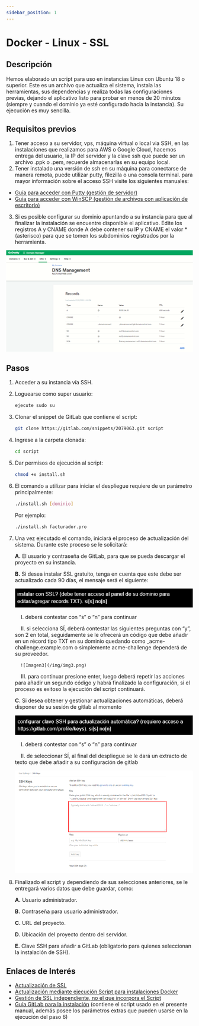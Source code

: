 ```yaml
---
sidebar_position: 1
---
```



# Docker - Linux - SSL


## Descripción

Hemos elaborado un script para uso en instancias Linux con Ubuntu 18 o superior. Este es un archivo que actualiza el sistema, instala las herramientas, sus dependencias y realiza todas las configuraciones previas, dejando el aplicativo listo para probar en menos de 20 minutos (siempre y cuando el dominio ya esté configurado hacia la instancia). Su ejecución es muy sencilla.

## Requisitos previos

1. Tener acceso a su servidor, vps, máquina virtual o local via SSH, en las instalaciones que realizamos para AWS o Google Cloud, hacemos entrega del usuario, la IP del servidor y la clave ssh que puede ser un archivo .ppk o .pem, recuerde almacenarlas en su equipo local.
2. Tener instalado una versión de ssh en su máquina para conectarse de manera remota, puede utilizar putty, filezilla o una consola terminal. para mayor información sobre el acceso SSH visite los siguientes manuales:
  - [Guía para acceder con Putty (gestión de servidor)](https://docs.google.com/document/d/1PmQejvNd_dkXVm8DPUYlQTag0wvES46tMpxX3MPhkNY/edit#heading=h.nezjsyganf1w)
  - [Guía para acceder con WinSCP (gestión de archivos con aplicación de escritorio)](https://docs.google.com/document/d/1Xpri2102N4b5C-dG-FVPXW5ZWjEz5S4iDjpvl7Zwq2E/edit#heading=h.nezjsyganf1w)
3. Si es posible configurar su dominio apuntando a su instancia para que al finalizar la instalación se encuentre disponible el aplicativo. Edite los registros A y CNAME donde A debe contener su IP y CNAME el valor * (asterisco) para que se tomen los subdominios registrados por la herramienta.

![Dominio](/img/img1.png)



## Pasos

1. Acceder a su instancia vía SSH.
   
2. Loguearse como super usuario:
   
   ```bash
   ejecute sudo su
   ```

3. Clonar el snippet de GitLab que contiene el script:
   
   ```bash
   git clone https://gitlab.com/snippets/2079063.git script
   ```

4. Ingrese a la carpeta clonada: 
   
   ```bash
   cd script
   ```

5. Dar permisos de ejecución al script: 
   
   ```bash
   chmod +x install.sh
   ```

6. El comando a utilizar para iniciar el despliegue requiere de un parámetro principalmente: 

   ```bash
   ./install.sh [dominio]
   ```

   Por ejemplo: 
   
   ```bash
   ./install.sh facturador.pro
   ```

7. Una vez ejecutado el comando, iniciará el proceso de actualización del sistema. Durante este proceso se le solicitará:

   **A.** El usuario y contraseña de GitLab, para que se pueda descargar el proyecto en su instancia.

   **B.** Si desea instalar  SSL gratuito, tenga en cuenta que este debe ser actualizado cada 90 días, el mensaje será el siguiente:
   
      ![Dominio](/img/img2.png)

      &nbsp;&nbsp;&nbsp;&nbsp;I. deberá contestar con “s” o “n” para continuar

      &nbsp;&nbsp;&nbsp;&nbsp;II. si selecciona SÍ, deberá contestar las siguientes preguntas con “y”, son 2 en total, seguidamente se le ofrecerá un código que debe añadir en un récord tipo TXT en su dominio quedando como _acme-challenge.example.com o simplemente acme-challenge dependerá de su proveedor.

         ![Imagen3](/img/img3.png)

      &nbsp;&nbsp;&nbsp;&nbsp;III. para continuar presione enter, luego deberá repetir las acciones para añadir un segundo código y habrá finalizado la configuración, si el proceso es exitoso la ejecución del script continuará.

   **C.** Si desea obtener y gestionar actualizaciones automáticas, deberá disponer de su sesión de gitlab al momento

      ![Imagen4](/img/img4.png)

      &nbsp;&nbsp;&nbsp;&nbsp;I. deberá contestar con “s” o “n” para continuar

      &nbsp;&nbsp;&nbsp;&nbsp;II. de seleccionar SÍ, al final del despliegue se le dará un extracto de texto que debe añadir a su configuración de gitlab

      ![Imagen5](/img/img5.png)


8. Finalizado el script y dependiendo de sus selecciones anteriores, se le entregará varios datos que debe guardar, como:

   **A.** Usuario administrador.
   
   **B.** Contraseña para usuario administrador.
   
   **C.** URL del proyecto.

   **D.** Ubicación del proyecto dentro del servidor.

   **E.** Clave SSH para añadir a GitLab (obligatorio para quienes seleccionan la instalación de SSH).

## Enlaces de Interés

- [Actualización de SSL](https://gitlab.com/b.mendoza/facturadorpro3/-/snippets/1955372)
- [Actualización mediante ejecución Script para instalaciones Docker](https://gitlab.com/b.mendoza/facturadorpro3/-/wikis/Script-Update-Docker)
- [Gestión de SSL independiente, no el que incorpora el Script](https://docs.google.com/document/d/1D87YJ9fq9yHiAauu6SGVugiC3m_i42DrFUt6VKYXuDI/edit#heading=h.5gkh9djmh9b)
- [Guía GitLab para la instalación](https://gitlab.com/b.mendoza/facturadorpro3/-/snippets/1971490  ) (contiene el script usado en el presente manual, además posee los parámetros extras que pueden usarse en la ejecución del paso 6)